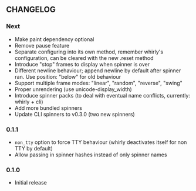 ## CHANGELOG

### Next

- Make paint dependency optional
- Remove pause feature
- Separate configuring into its own method, remember whirly's configuration, can be cleared with the new .reset method
- Introduce "stop" frames to display when spinner is over
- Different newline behaviour; append newline by default after spinner ran. Use position: "below" for old behaviour
- Support multiple frame modes: "linear", "random", "reverse", "swing"
- Proper unrendering (use unicode-display\_width)
- Introduce spinner packs (to deal with eventual name conflicts, currently: whirly + cli)
- Add more bundled spinners
- Update CLI spinners to v0.3.0 (two new spinners)

### 0.1.1

- `non_tty` option to force TTY behaviour (whirly deactivates itself for non TTY by default)
- Allow passing in spinner hashes instead of only spinner names

### 0.1.0

- Initial release

